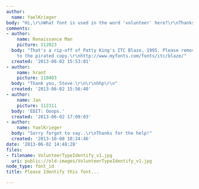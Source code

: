 ```yaml
---
author:
  name: YaelKrieger
body: "Hi,\r\nWhat font is used in the word 'volunteer' here?\r\nThanks\r\nYael"
comments:
- author:
    name: Renaissance Man
    picture: 112023
  body: "That's a rip-off of Patty King's ITC Blaze, 1995. Please remove the link
    to the pirated copy.\r\nhttp://www.myfonts.com/fonts/itc/blaze/"
  created: '2013-06-02 15:53:01'
- author:
    name: hrant
    picture: 110403
  body: "Thank you, Steve.\r\n\r\nhhp\r\n"
  created: '2013-06-02 15:56:40'
- author:
    name: Jan
    picture: 112311
  body: 'EDIT: Ooops.'
  created: '2013-06-02 17:09:03'
- author:
    name: YaelKrieger
  body: "Sorry forgot to say..\r\nThanks for the help!"
  created: '2013-10-08 10:24:46'
date: '2013-06-02 14:48:28'
files:
- filename: VolunteerTypeIdentify_v1.jpg
  uri: public://old-images/VolunteerTypeIdentify_v1.jpg
node_type: font_id
title: Please Identify this font...

---
```

